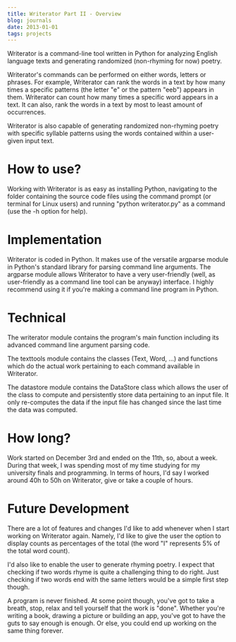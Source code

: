 ```yaml
---
title: Writerator Part II - Overview
blog: journals
date: 2013-01-01
tags: projects
---
```

Writerator is a command-line tool written in Python for analyzing English language texts and generating randomized (non-rhyming for now) poetry.

Writerator's commands can be performed on either words, letters or phrases. For example, Writerator can rank the words in a text by how many times a specific patterns (the letter "e" or the pattern "eeb") appears in them. Writerator can count how many times a specific word appears in a text. It can also, rank the words in a text by most to least amount of occurrences.

Writerator is also capable of generating randomized non-rhyming poetry with specific syllable patterns using the words contained within a user-given input text.

# How to use?

Working with Writerator is as easy as installing Python, navigating to the folder containing the source code files using the command prompt (or terminal for Linux users) and running "python writerator.py" as a command (use the -h option for help).

# Implementation

Writerator is coded in Python. It makes use of the versatile argparse module in Python's standard library for parsing command line arguments. The argparse module allows Writerator to have a very user-friendly (well, as user-friendly as a command line tool can be anyway) interface. I highly recommend using it if you're making a command line program in Python.

# Technical

The writerator module contains the program's main function including its advanced command line argument parsing code.

The texttools module contains the classes (Text, Word, ...) and functions which do the actual work pertaining to each command available in Writerator.

The datastore module contains the DataStore class which allows the user of the class to compute and persistently store data pertaining to an input file. It only re-computes the data if the input file has changed since the last time the data was computed.

# How long?

Work started on December 3rd and ended on the 11th, so, about a week. During that week, I was spending most of my time studying for my university finals and programming. In terms of hours, I'd say I worked around 40h to 50h on Writerator, give or take a couple of hours.

# Future Development

There are a lot of features and changes I'd like to add whenever when I start working on Writerator again. Namely, I'd like to give the user the option to display counts as percentages of the total (the word "I" represents 5% of the total word count).

I'd also like to enable the user to generate rhyming poetry. I expect that checking if two words rhyme is quite a challenging thing to do right. Just checking if two words end with the same letters would be a simple first step though.

A program is never finished. At some point though, you've got to take a breath, stop, relax and tell yourself that the work is "done". Whether you're writing a book, drawing a picture or building an app, you've got to have the guts to say enough is enough. Or else, you could end up working on the same thing forever.
